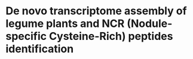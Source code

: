# De novo transcriptome assembly of legume plants and NCR (Nodule-specific Cysteine-Rich) peptides identification

